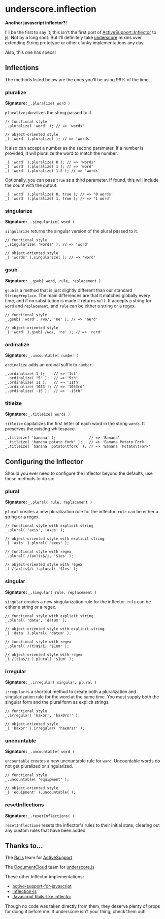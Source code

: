 underscore.inflection
=====================

**Another javascript inflector?!**

I'll be the first to say it; this isn't the first port of [ActiveSupport::Inflector][activesupport] to js. Not by a long shot. But I'll definitely take [underscore][underscore] mixins over extending String.prototype or other clunky implementations any day.

Also, this one has specs!

Inflections
-----------

The methods listed below are the ones you'll be using 99% of the time.

### pluralize

**Signature:** `_.pluralize( word )`

`pluralize` pluralizes the string passed to it.

	// functional style
	_.pluralize( 'word' ); // => 'words'

	// object-oriented style
	_( 'word' ).pluralize( ); // => 'words'

It also can accept a number as the second parameter. If a number is provided, it will pluralize the word to match the number.

	_( 'word' ).pluralize( 0 ); // => 'words'
	_( 'word' ).pluralize( 1 ); // => 'word'
	_( 'word' ).pluralize( 1.5 ); // => 'words'

Optionally, you can pass `true` as a third parameter. If found, this will include the count with the output.

	_( 'word' ).pluralize( 0, true ); // => '0 words'
	_( 'word' ).pluralize( 1, true ); // => '1 word'

### singularize

**Signature:** `_.singularize( word )`

`singularize` returns the singular version of the plural passed to it.

	// functional style
	_.singularize( 'words' ); // => 'word'

	// object-oriented style
	_( 'words' ).singularize( ); // => 'word'

### gsub

**Signature:** `_.gsub( word, rule, replacement )`

`gsub` is a method that is just slightly different than our standard `String#replace`. The main differences are that it matches globally every time, and if no substitution is made it returns `null`. It accepts a string for `word` and `replacement`, and `rule` can be either a string or a regex.

	// functional style
	_.gsub( 'word', /wo/, 'ne' ); // => 'nerd'

	// object-oriented style
	_( 'word' ).gsub( /wo/, 'ne' ); // => 'nerd'

### ordinalize

**Signature:** `_.uncountable( number )`

`ordinalize` adds an ordinal suffix to `number`.

	_.ordinalize( 1 );    // => '1st'
	_.ordinalize( "5" );  // => '5th'
	_.ordinalize( 11 );   // => '11th'
	_.ordinalize( 1033 ); // => '1033rd'
	_.ordinalize( -15 );  // => '-15th'

### titleize

**Signature:** `_.titleize( words )`

`titleize` capitalizes the first letter of each word in the string `words`. It preserves the existing whitespace.

	_.titleize( 'banana' );               // => 'Banana'
	_.titleize( 'banana potato fork' );   // => 'Banana Potato Fork'
	_.titleize( `banana  potato\tfork` ); // => 'Banana  Potato\tFork'

Configuring the Inflector
-------------------------

Should you ever need to configure the Inflector beyond the defaults, use these methods to do so:

### plural

**Signature:** `_.plural( rule, replacement )`

`plural` creates a new pluralization rule for the inflector. `rule` can be either a string or a regex.

	// functional style with explicit string
	_.plural( 'axis', 'axes' );

	// object-oriented style with explicit string
	_( 'axis' ).plural( 'axes' );

	// functional style with regex
	_.plural( /(ax)is$/i, '$1es' );

	// object-oriented style with regex
	_( /(ax)is$/i ).plural( '$1es' );

### singular

**Signature:** `_.singular( rule, replacement )`

`singular` creates a new singularization rule for the inflector. `rule` can be either a string or a regex.

	// functional style with explicit string
	_.plural( 'data', 'datum' );

	// object-oriented style with explicit string
	_( 'data' ).plural( 'datum' );

	// functional style with regex
	_.plural( /(t)a$/i, '$1um' );

	// object-oriented style with regex
	_( /(t)a$/i ).plural( '$1um' );

### irregular

**Signature:** `_.irregular( singular, plural )`

`irregular` is a shortcut method to create both a pluralization and singularization rule for the word at the same time. You must supply both the singular form and the plural form as explicit strings.

	// functional style
	_.irregular( 'haxor', 'hax0rs!' );

	// object-oriented style
	_( 'haxor' ).irregular( 'hax0rs!' );

### uncountable

**Signature:** `_.uncountable( word )`

`uncountable` creates a new uncountable rule for `word`. Uncountable words do not get pluralized or singularized.

	// functional style
	_.uncountable( 'equipment' );

	// object-oriented style
	_( 'equipment' ).uncountable( );

### resetInflections

**Signature:** `_.resetInflections( )`

`resetInflections` resets the inflector's rules to their initial state, clearing out any custom rules that have been added.

Thanks to...
------------

The [Rails][rails] team for [ActiveSupport][activesupport]

The [DocumentCloud][documentcloud] team for [underscore.js][underscore]

These other Inflector implementations:

- [active-support-for-javascript](http://code.google.com/p/active-support-for-javascript/)
- [inflection-js](http://code.google.com/p/inflection-js/)
- [Javascript Rails-like inflector](http://snippets.dzone.com/posts/show/3205)

Though no code was taken directly from them, they deserve plenty of props for doing it before me. If underscore isn't your thing, check them out!

[rails]: https://github.com/rails/rails
[activesupport]: https://github.com/rails/rails/tree/master/activesupport
[underscore]: http://documentcloud.github.com/underscore/
[documentcloud]: http://www.documentcloud.org/home
